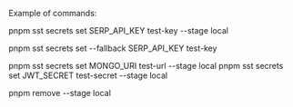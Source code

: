 Example of commands:

pnpm sst secrets set SERP_API_KEY test-key --stage local

pnpm sst secrets set --fallback SERP_API_KEY test-key

pnpm sst secrets set MONGO_URI test-url --stage local
pnpm sst secrets set JWT_SECRET test-secret --stage local

pnpm remove --stage local

